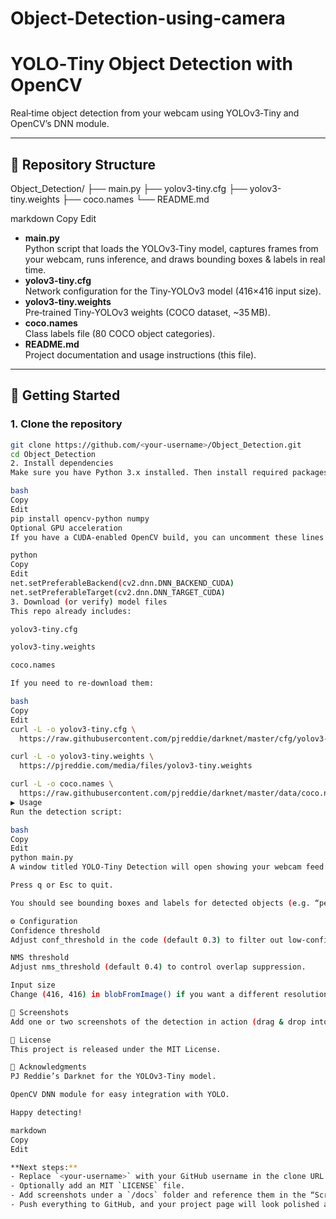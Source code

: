 # Object-Detection-using-camera
# YOLO‑Tiny Object Detection with OpenCV

Real‑time object detection from your webcam using YOLOv3‑Tiny and OpenCV’s DNN module.

---

## 📁 Repository Structure

Object_Detection/
├── main.py
├── yolov3-tiny.cfg
├── yolov3-tiny.weights
├── coco.names
└── README.md

markdown
Copy
Edit

- **main.py**  
  Python script that loads the YOLOv3‑Tiny model, captures frames from your webcam, runs inference, and draws bounding boxes & labels in real time.
- **yolov3-tiny.cfg**  
  Network configuration for the Tiny‑YOLOv3 model (416×416 input size).
- **yolov3-tiny.weights**  
  Pre‑trained Tiny‑YOLOv3 weights (COCO dataset, ~35 MB).
- **coco.names**  
  Class labels file (80 COCO object categories).
- **README.md**  
  Project documentation and usage instructions (this file).

---

## 🚀 Getting Started

### 1. Clone the repository

```bash
git clone https://github.com/<your‑username>/Object_Detection.git
cd Object_Detection
2. Install dependencies
Make sure you have Python 3.x installed. Then install required packages:

bash
Copy
Edit
pip install opencv-python numpy
Optional GPU acceleration
If you have a CUDA‑enabled OpenCV build, you can uncomment these lines in main.py:

python
Copy
Edit
net.setPreferableBackend(cv2.dnn.DNN_BACKEND_CUDA)
net.setPreferableTarget(cv2.dnn.DNN_TARGET_CUDA)
3. Download (or verify) model files
This repo already includes:

yolov3-tiny.cfg

yolov3-tiny.weights

coco.names

If you need to re‑download them:

bash
Copy
Edit
curl -L -o yolov3-tiny.cfg \
  https://raw.githubusercontent.com/pjreddie/darknet/master/cfg/yolov3-tiny.cfg

curl -L -o yolov3-tiny.weights \
  https://pjreddie.com/media/files/yolov3-tiny.weights

curl -L -o coco.names \
  https://raw.githubusercontent.com/pjreddie/darknet/master/data/coco.names
▶️ Usage
Run the detection script:

bash
Copy
Edit
python main.py
A window titled YOLO‑Tiny Detection will open showing your webcam feed.

Press q or Esc to quit.

You should see bounding boxes and labels for detected objects (e.g. “person”, “bottle”, “chair”) along with the real‑time FPS counter.

⚙️ Configuration
Confidence threshold
Adjust conf_threshold in the code (default 0.3) to filter out low‑confidence detections.

NMS threshold
Adjust nms_threshold (default 0.4) to control overlap suppression.

Input size
Change (416, 416) in blobFromImage() if you want a different resolution (trading off speed vs. accuracy).

📸 Screenshots
Add one or two screenshots of the detection in action (drag & drop into /docs folder and reference here).

📄 License
This project is released under the MIT License.

🙏 Acknowledgments
PJ Reddie’s Darknet for the YOLOv3‑Tiny model.

OpenCV DNN module for easy integration with YOLO.

Happy detecting!

markdown
Copy
Edit

**Next steps:**  
- Replace `<your-username>` with your GitHub username in the clone URL.  
- Optionally add an MIT `LICENSE` file.  
- Add screenshots under a `/docs` folder and reference them in the “Screenshots” section.  
- Push everything to GitHub, and your project page will look polished and complete!
